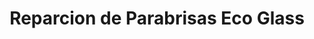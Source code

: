 ---
title: "Reparcion de Parabrisas Eco Glass"
url: /santa-cruz-de-la-sierra/reparcion-de-parabrisas-eco-glass/
shop: Allgemein
---